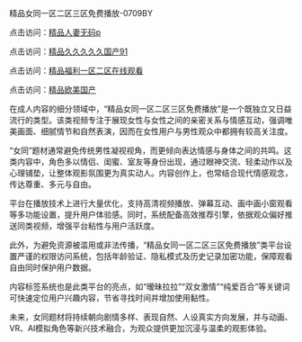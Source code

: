 精品女同一区二区三区免费播放-0709BY

点击访问：<a href="https://heiliaowzu4ur.pages.dev">精品人妻无码p</a>

点击访问：<a href="https://heiliaoxqkkct.pages.dev">精品久久久久久国产91</a>

点击访问：<a href="https://heiliaoow5kzm.pages.dev">精品福利一区二区在线观看</a>

点击访问：<a href="https://heiliaoxwd5i8.pages.dev">精品欧美国产</a>

在成人内容的细分领域中，“精品女同一区二区三区免费播放”是一个既独立又日益流行的类型。该类视频专注于展现女性与女性之间的亲密关系与情感互动，强调唯美画面、细腻情节和自然表演，因而在女性用户与男性观众中都拥有较高关注度。

“女同”题材通常避免传统男性凝视视角，而更倾向表达情感与身体之间的共鸣。这类内容中，角色多以情侣、闺蜜、室友等身份出现，通过眼神交流、轻柔动作以及心理铺垫，让整体观影氛围更为真实动人。内容创作上，也常结合现代情感观念，传达尊重、多元与自由。

平台在播放技术上进行大量优化，支持高清视频播放、弹幕互动、画中画小窗观看等多功能设置，提升用户体验感。同时，系统配备高效推荐引擎，依据观众偏好推送同类视频，增强平台粘性与用户活跃度。

此外，为避免资源被滥用或非法传播，“精品女同一区二区三区免费播放”类平台设置严谨的权限访问系统，包括年龄验证、隐私模式及历史记录加密功能，保障观看自由同时保护用户数据。

内容标签系统也是此类平台的亮点，如“暧昧拉拉”“双女激情”“纯爱百合”等关键词可快速定位用户兴趣内容，节省寻找时间并增加使用黏性。

未来，女同题材将持续朝向剧情多样、表现自然、人设真实方向发展，并与动画、VR、AI模拟角色等新兴技术融合，为观众提供更加沉浸与温柔的观影体验。

<span style="display:none;">[Canonical link]( https://github.com/qinai5201314/807750 ）</span>
